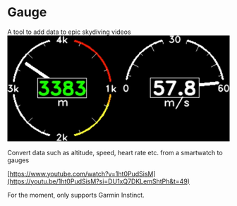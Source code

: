 # Gauge
A tool to add data to epic skydiving videos
![illustration](pic.png) 

Convert data such as altitude, speed, heart rate etc. from a smartwatch to gauges

[https://www.youtube.com/watch?v=1ht0PudSisM](https://youtu.be/1ht0PudSisM?si=DU1xQ7DKLemShtPh&t=49)

For the moment, only supports Garmin Instinct.
